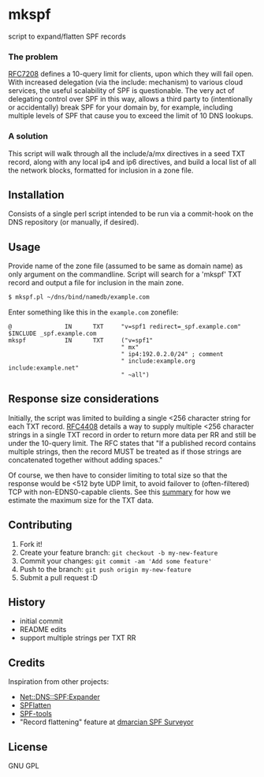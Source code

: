 # mkspf

script to expand/flatten SPF records


### The problem

[RFC7208](https://tools.ietf.org/html/rfc7208#section-4.6.4)
defines a 10-query limit for clients, upon which they will fail open.
With increased delegation (via the include: mechanism) to various cloud
services, the useful scalability of SPF is questionable.  The very act
of delegating control over SPF in this way, allows a third party to
(intentionally or accidentally) break SPF for your domain by, for example,
including multiple levels of SPF that cause you to exceed the limit of
10 DNS lookups.

### A solution

This script will walk through all the include/a/mx directives in a seed
TXT record, along with any local ip4 and ip6 directives, and build a local
list of all the network blocks, formatted for inclusion in a zone file.

## Installation

Consists of a single perl script intended to be run via a commit-hook on
the DNS repository (or manually, if desired).

## Usage

Provide name of the zone file (assumed to be same as domain name) as only
argument on the commandline.  Script will search for a 'mkspf' TXT record
and output a file for inclusion in the main zone.

```bash
$ mkspf.pl ~/dns/bind/namedb/example.com
```

Enter something like this in the `example.com` zonefile:
```zone
@               IN      TXT     "v=spf1 redirect=_spf.example.com"
$INCLUDE _spf.example.com
mkspf           IN      TXT     ("v=spf1"
                                " mx"
                                " ip4:192.0.2.0/24" ; comment
                                " include:example.org include:example.net"
                                " ~all")
```

## Response size considerations

Initially, the script was limited to building a
single <256 character string for each TXT record.
[RFC4408](https://tools.ietf.org/html/rfc4408#section-3.1.3) details a
way to supply multiple <256 character strings in a single TXT record in
order to return more data per RR and still be under the 10-query limit.
The RFC states that "If a published record contains multiple strings,
then the record MUST be treated as if those strings are concatenated
together without adding spaces."

Of course, we then have to consider limiting to total size so that
the response would be <512 byte UDP limit, to avoid failover to
(often-filtered) TCP with non-EDNS0-capable clients.  See this
[summary](Overhead.md) for how we estimate the maximum size for the TXT
data.

## Contributing

1. Fork it!
2. Create your feature branch: `git checkout -b my-new-feature`
3. Commit your changes: `git commit -am 'Add some feature'`
4. Push to the branch: `git push origin my-new-feature`
5. Submit a pull request :D

## History

- initial commit
- README edits
- support multiple strings per TXT RR

## Credits

Inspiration from other projects:

- [Net::DNS::SPF:Expander](http://search.cpan.org/~amiri/Net-DNS-SPF-Expander/lib/Net/DNS/SPF/Expander.pm)
- [SPFlatten](https://github.com/0x9090/SPFlatten)
- [SPF-tools](https://github.com/jsarenik/spf-tools)
- "Record flattening" feature at [dmarcian SPF Surveyor](https://dmarcian.com/spf-survey/)

## License

GNU GPL
